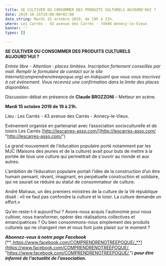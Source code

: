 ```yaml
---
title: SE CULTIVER OU CONSOMMER DES PRODUITS CULTURELS AUJOURD'HUI ?
date: 2019-10-15T19:00:00+02:00
date_string: Mardi 15 octobre 2019, de 19h à 21h.
where: Les Carrés - 43 avenue des Carrés - 74940 Annecy-le-Vieux
banner: ''
types: []

---
```

**SE CULTIVER OU CONSOMMER DES PRODUITS CULTURELS AUJOURD'HUI ?**

_Entrée libre - Attention : places limitées. Inscription fortement conseillée par mail. Remplir le formulaire de contact sur le site Internet(comprendrenotreepoque.org) en indiquant que vous vous inscrivez à cet événement. Vous recevrez une confirmation dans la limite des places disponibles._

Discussion-débat en présence de **Claude BROZZONI** – Metteur en scène.

**Mardi 15 octobre 2019 de 19 à 21h.**

Lieu : Les Carrés - 43 avenue des Carrés - Annecy-le-Vieux.

Evènement organisé en partenariat avec l’association socioculturelle et de loisirs Les Carrés    [http://lescarres-asso.com/](http://lescarres-asso.com/ "http://lescarres-asso.com/")

Le grand mouvement de l'éducation populaire porté notamment par les MJC (Maisons des jeunes et de la culture) avait pour buts de mettre à la portée de tous une culture qui permettrait de s'ouvrir au monde et aux autres.

L’ambition de l’éducation populaire portait l’idée de la construction d’un être humain pensant, rêvant, imaginant, en perpétuelle construction et solidaire, qui ne saurait se réduire au statut de consommateur de culture.

André Malraux, un des premiers ministres de la culture de la Vè république disait : «Il ne faut pas confondre la culture et le loisir. La culture demande un effort.»

Qu'en reste-t-il aujourd'hui ? Avons-nous acquis l'autonomie pour nous cultiver, nous transformer, opérer des réalisations collectives et émancipatrices ? Ou bien consommons-nous simplement des produits culturels qui ne changent rien et nous font juste plaisir sur le moment ?

**_Abonnez-vous à notre page Facebook_** [**_https://www.facebook.com/COMPRENDRENOTREEPOQUE/_**](https://www.facebook.com/COMPRENDRENOTREEPOQUE/, "https://www.facebook.com/COMPRENDRENOTREEPOQUE/,") **_pour être informé de l’actualité de l’association._**